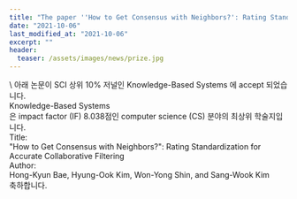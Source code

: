 ```yaml
---
title: "The paper ''How to Get Consensus with Neighbors?': Rating Standardization for Accurate Collaborative Filtering' has been accepted in Knowledge-Based Systems"
date: "2021-10-06"
last_modified_at: "2021-10-06"
excerpt: ""
header:
  teaser: /assets/images/news/prize.jpg
---
```

\\
아래 논문이 SCI 상위 10% 저널인 Knowledge-Based Systems 에 accept 되었습니다.<br>Knowledge-Based Systems<br>은 impact factor (IF) 8.038점인 computer science (CS) 분야의 최상위 학술지입니다.<br>Title:<br>"How to Get Consensus with Neighbors?": Rating Standardization for Accurate Collaborative Filtering<br>Author:<br>Hong-Kyun Bae, Hyung-Ook Kim, Won-Yong Shin, and Sang-Wook Kim<br>축하합니다.